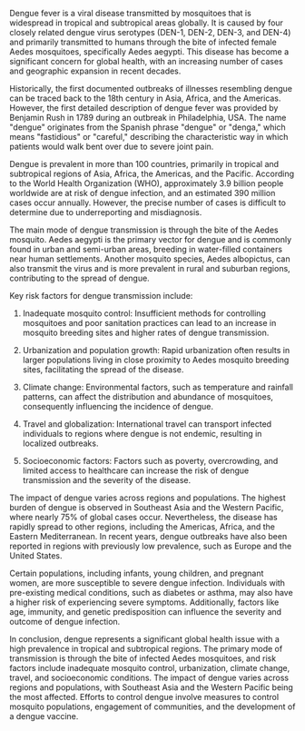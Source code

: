 Dengue fever is a viral disease transmitted by mosquitoes that is widespread in tropical and subtropical areas globally. It is caused by four closely related dengue virus serotypes (DEN-1, DEN-2, DEN-3, and DEN-4) and primarily transmitted to humans through the bite of infected female Aedes mosquitoes, specifically Aedes aegypti. This disease has become a significant concern for global health, with an increasing number of cases and geographic expansion in recent decades.

Historically, the first documented outbreaks of illnesses resembling dengue can be traced back to the 18th century in Asia, Africa, and the Americas. However, the first detailed description of dengue fever was provided by Benjamin Rush in 1789 during an outbreak in Philadelphia, USA. The name "dengue" originates from the Spanish phrase "dengue" or "denga," which means "fastidious" or "careful," describing the characteristic way in which patients would walk bent over due to severe joint pain.

Dengue is prevalent in more than 100 countries, primarily in tropical and subtropical regions of Asia, Africa, the Americas, and the Pacific. According to the World Health Organization (WHO), approximately 3.9 billion people worldwide are at risk of dengue infection, and an estimated 390 million cases occur annually. However, the precise number of cases is difficult to determine due to underreporting and misdiagnosis.

The main mode of dengue transmission is through the bite of the Aedes mosquito. Aedes aegypti is the primary vector for dengue and is commonly found in urban and semi-urban areas, breeding in water-filled containers near human settlements. Another mosquito species, Aedes albopictus, can also transmit the virus and is more prevalent in rural and suburban regions, contributing to the spread of dengue.

Key risk factors for dengue transmission include:

1. Inadequate mosquito control: Insufficient methods for controlling mosquitoes and poor sanitation practices can lead to an increase in mosquito breeding sites and higher rates of dengue transmission.

2. Urbanization and population growth: Rapid urbanization often results in larger populations living in close proximity to Aedes mosquito breeding sites, facilitating the spread of the disease.

3. Climate change: Environmental factors, such as temperature and rainfall patterns, can affect the distribution and abundance of mosquitoes, consequently influencing the incidence of dengue.

4. Travel and globalization: International travel can transport infected individuals to regions where dengue is not endemic, resulting in localized outbreaks.

5. Socioeconomic factors: Factors such as poverty, overcrowding, and limited access to healthcare can increase the risk of dengue transmission and the severity of the disease.

The impact of dengue varies across regions and populations. The highest burden of dengue is observed in Southeast Asia and the Western Pacific, where nearly 75% of global cases occur. Nevertheless, the disease has rapidly spread to other regions, including the Americas, Africa, and the Eastern Mediterranean. In recent years, dengue outbreaks have also been reported in regions with previously low prevalence, such as Europe and the United States.

Certain populations, including infants, young children, and pregnant women, are more susceptible to severe dengue infection. Individuals with pre-existing medical conditions, such as diabetes or asthma, may also have a higher risk of experiencing severe symptoms. Additionally, factors like age, immunity, and genetic predisposition can influence the severity and outcome of dengue infection.

In conclusion, dengue represents a significant global health issue with a high prevalence in tropical and subtropical regions. The primary mode of transmission is through the bite of infected Aedes mosquitoes, and risk factors include inadequate mosquito control, urbanization, climate change, travel, and socioeconomic conditions. The impact of dengue varies across regions and populations, with Southeast Asia and the Western Pacific being the most affected. Efforts to control dengue involve measures to control mosquito populations, engagement of communities, and the development of a dengue vaccine.